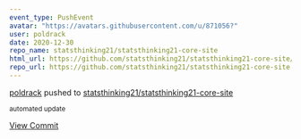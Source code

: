 ```yaml
---
event_type: PushEvent
avatar: "https://avatars.githubusercontent.com/u/871056?"
user: poldrack
date: 2020-12-30
repo_name: statsthinking21/statsthinking21-core-site
html_url: https://github.com/statsthinking21/statsthinking21-core-site/commit/ac0b150e83935efd2c88ef94743e3c068728c2b2
repo_url: https://github.com/statsthinking21/statsthinking21-core-site
---
```


<a href='https://github.com/poldrack' target='_blank'>poldrack</a> pushed to <a href='https://github.com/statsthinking21/statsthinking21-core-site' target='_blank'>statsthinking21/statsthinking21-core-site</a>

<small>automated update</small>

<a href='https://github.com/statsthinking21/statsthinking21-core-site/commit/ac0b150e83935efd2c88ef94743e3c068728c2b2' target='_blank'>View Commit</a>
